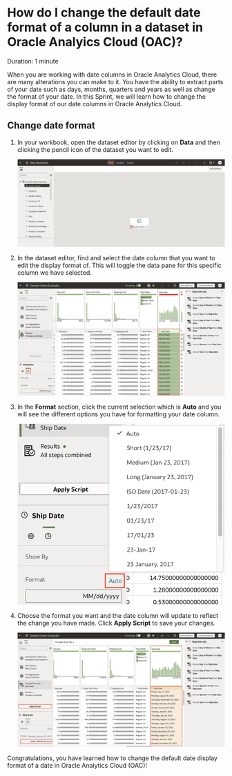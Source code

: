 # How do I change the default date format of a column in a dataset in Oracle Analyics Cloud (OAC)?

Duration: 1 minute

When you are working with date columns in Oracle Analytics Cloud, there are many alterations you can make to it. You have the ability to extract parts of your date such as days, months, quarters and years as well as change the format of your date. In this Sprint, we will learn how to change the display format of our date columns in Oracle Analytics Cloud.

## Change date format

1. In your workbook, open the dataset editor by clicking on **Data** and then clicking the pencil icon of the dataset you want to edit.

    ![Dataset editor](images/edit-dataset.png)

2. In the dataset editor, find and select the date column that you want to edit the display format of. This will toggle the data pane for this specific column we have selected.

    ![Date editor](images/date-editor.png)

3. In the **Format** section, click the current selection which is **Auto** and you will see the different options you have for formatting your date column. 

    ![Format options](images/format-options.png)

4. Choose the format you want and the date column will update to reflect the change you have made. Click **Apply Script** to save your changes.

    ![Apply script](images/apply-script.png)

Congratulations, you have learned how to change the default date display format of a date in Oracle Analytics Cloud (OAC)!

